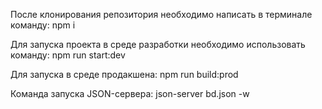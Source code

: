 После клонирования репозитория необходимо написать в терминале команду: npm i

Для запуска проекта в среде разработки необходимо использовать команду: npm run start:dev

Для запуска в среде продакшена: npm run build:prod

Команда запуска JSON-сервера: json-server bd.json -w
